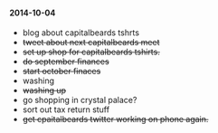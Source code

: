 #### 2014-10-04 ####

- blog about capitalbeards tshrts
- ~~tweet about next capitalbeards meet~~
- ~~set up shop for capitalbeards tshirts.~~
- ~~do september finances~~
- ~~start october finaces~~
- washing
- ~~washing up~~
- go shopping in crystal palace?
- sort out tax return stuff
- ~~get cpaitalbeards twitter working on phone again.~~
